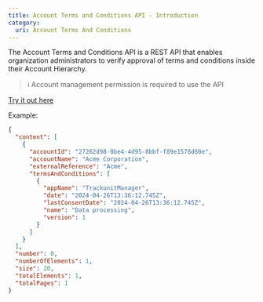 ```yaml
---
title: Account Terms and Conditions API - Introduction
category:
  uri: Account Terms And Conditions
---
```

The Account Terms and Conditions API is a REST API that enables organization administrators to verify approval of terms and conditions inside their Account Hierarchy.

> ℹ️ Account management permission is required to use the API

[Try it out here](ref:gettermsandconditions)

Example:
```json
{
  "content": [
    {
      "accountId": "27262d98-0be4-4d95-8bbf-f89e1578d60e",
      "accountName": "Acme Corporation",
      "externalReference": "Acme",
      "termsAndConditions": [
        {
          "appName": "TrackunitManager",
          "date": "2024-04-26T13:36:12.745Z",
          "lastConsentDate": "2024-04-26T13:36:12.745Z",
          "name": "Data processing",
          "version": 1
        }
      ]
    }
  ],
  "number": 0,
  "numberOfElements": 1,
  "size": 20,
  "totalElements": 1,
  "totalPages": 1
}
```
